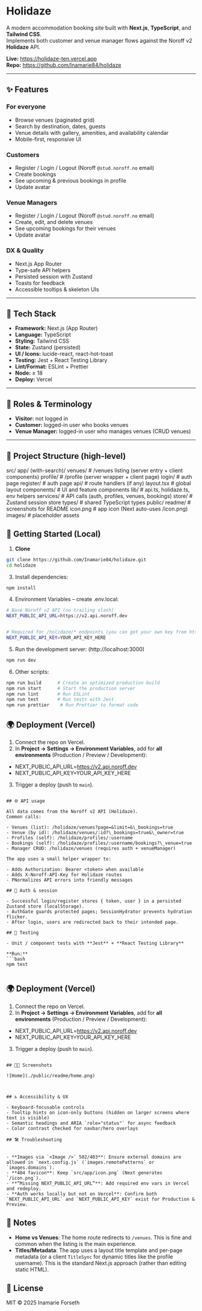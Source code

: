 # Holidaze

A modern accommodation booking site built with **Next.js**, **TypeScript**, and **Tailwind CSS**.  
Implements both customer and venue manager flows against the Noroff v2 **Holidaze** API.

**Live:** https://holidaze-ten.vercel.app  
**Repo:** https://github.com/Inamarie84/holidaze

---

## ✨ Features

### For everyone

- Browse venues (paginated grid)
- Search by destination, dates, guests
- Venue details with gallery, amenities, and availability calendar
- Mobile-first, responsive UI

### Customers

- Register / Login / Logout (Noroff `@stud.noroff.no` email)
- Create bookings
- See upcoming & previous bookings in profile
- Update avatar

### Venue Managers

- Register / Login / Logout (Noroff `@stud.noroff.no` email)
- Create, edit, and delete venues
- See upcoming bookings for their venues
- Update avatar

### DX & Quality

- Next.js App Router
- Type-safe API helpers
- Persisted session with Zustand
- Toasts for feedback
- Accessible tooltips & skeleton UIs

---

## 🧱 Tech Stack

- **Framework:** Next.js (App Router)
- **Language:** TypeScript
- **Styling:** Tailwind CSS
- **State:** Zustand (persisted)
- **UI / Icons:** lucide-react, react-hot-toast
- **Testing:** Jest + React Testing Library
- **Lint/Format:** ESLint + Prettier
- **Node:** ≥ 18
- **Deploy:** Vercel

---

## 🧭 Roles & Terminology

- **Visitor:** not logged in
- **Customer:** logged-in user who books venues
- **Venue Manager:** logged-in user who manages venues (CRUD venues)

---

## 📁 Project Structure (high-level)

src/
app/
(with-search)/
venues/ # /venues listing (server entry + client components)
profile/ # /profile (server wrapper + client page)
login/ # auth page
register/ # auth page
api/ # route handlers (if any)
layout.tsx # global layout
components/ # UI and feature components
lib/ # api.ts, holidaze.ts, env helpers
services/ # API calls (auth, profiles, venues, bookings)
store/ # Zustand session store
types/ # shared TypeScript types
public/
readme/ # screenshots for README
icon.png # app icon (Next auto-uses /icon.png)
images/ # placeholder assets

## 🚀 Getting Started (Local)

1. **Clone**

```bash
git clone https://github.com/Inamarie84/holidaze.git
cd holidaze
```

3. Install dependencies:

```bash
npm install

```

4. Environment Variables – create .env.local:

```bash
# Base Noroff v2 API (no trailing slash)
NEXT_PUBLIC_API_URL=https://v2.api.noroff.dev


# Required for /holidaze/* endpoints (you can get your own key from https://api.noroff.dev)
NEXT_PUBLIC_API_KEY=YOUR_API_KEY_HERE

```

5. Run the development server: (http://localhost:3000)

```bash
npm run dev

```

6. Other scripts:

```bash
npm run build      # Create an optimized production build
npm run start      # Start the production server
npm run lint       # Run ESLint
npm run test       # Run tests with Jest
npm run prettier    # Run Prettier to format code

```

## 🌍 Deployment (Vercel)

1. Connect the repo on Vercel.
2. In **Project → Settings → Environment Variables**, add for **all environments**
   (Production / Preview / Development):

- NEXT_PUBLIC_API_URL=https://v2.api.noroff.dev
- NEXT_PUBLIC_API_KEY=YOUR_API_KEY_HERE

3. Trigger a deploy (push to `main`).

````

## 🌐 API usage

All data comes from the Noroff v2 API (Holidaze).
Common calls:

- Venues (list): /holidaze/venues?page=&limit=&\_bookings=true
- Venue (by id): /holidaze/venues/:id?\_bookings=true&\_owner=true
- Profiles (self): /holidaze/profiles/:username
- Bookings (self): /holidaze/profiles/:username/bookings?\_venue=true
- Manager CRUD: /holidaze/venues (requires auth + venueManager)

The app uses a small helper wrapper to:

- Adds Authorization: Bearer <token> when available
- Adds X-Noroff-API-Key for Holidaze routes
- PNormalizes API errors into friendly messages

## 🔐 Auth & session

- Successful login/register stores { token, user } in a persisted Zustand store (localStorage).
- AuthGate guards protected pages; SessionHydrator prevents hydration flicker.
- After login, users are redirected back to their intended page.

## 🧪 Testing

- Unit / component tests with **Jest** + **React Testing Library**

**Run:**
```bash
npm test


````

## 🌍 Deployment (Vercel)

1. Connect the repo on Vercel.
2. In **Project → Settings → Environment Variables**, add for **all environments**
   (Production / Preview / Development):

- NEXT_PUBLIC_API_URL=https://v2.api.noroff.dev
- NEXT_PUBLIC_API_KEY=YOUR_API_KEY_HERE

3. Trigger a deploy (push to `main`).

```

## 🧑‍🎨 Screenshots

![Home](./public/readme/home.png)



## ♿ Accessibility & UX

- Keyboard-focusable controls
- Tooltip hints on icon-only buttons (hidden on larger screens where text is visible)
- Semantic headings and ARIA `role="status"` for async feedback
- Color contrast checked for navbar/hero overlays

## 🛠 Troubleshooting


- **Images via `<Image />` 502/403**: Ensure external domains are allowed in `next.config.js` (`images.remotePatterns` or `images.domains`).
- **404 favicon**: Keep `src/app/icon.png` (Next generates `/icon.png`).
- **“Missing NEXT_PUBLIC_API_URL”**: Add required env vars in Vercel and redeploy.
- **Auth works locally but not on Vercel**: Confirm both `NEXT_PUBLIC_API_URL` and `NEXT_PUBLIC_API_KEY` exist for Production & Preview.
```

## 📝 Notes

- **Home vs Venues**: The home route redirects to `/venues`. This is fine and common when the listing is the main experience.
- **Titles/Metadata**: The app uses a layout title template and per-page metadata (or a client `TitleSync` for dynamic titles like the profile username). This is the standard Next.js approach (rather than editing static HTML).

## 📄 License

MIT © 2025 Inamarie Forseth
